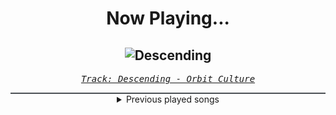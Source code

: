 <div align="center"> 
<h1>Now Playing...</h1>

![Descending](https://i.scdn.co/image/ab67616d00001e025f94301376a3dac4f58518dd)
--
_<samp><a href="https://open.spotify.com/track/4ElZHNhEnE8lFB7JJPKZof">Track: Descending - Orbit Culture</a></samp>_

<div style="border: 1px #4B5054 solid"></div>
<details>
  <summary>
    Previous played songs
  </summary>
  <table>
    <thead>
      <tr>
        <th>
          Artist
        </th>
        <th>
          Song
        </th>
        <th>
          Link
        </th>
      </tr>
    </thead>
    <tbody>
      <tr><td>Orbit Culture</td><td>Descending</td><td><a href="https://open.spotify.com/track/4ElZHNhEnE8lFB7JJPKZof">https://open.spotify.com/track/4ElZHNhEnE8lFB7JJPKZof</a></td></tr><tr><td>Resolve</td><td>Human</td><td><a href="https://open.spotify.com/track/1z0L5KJrZqYpP8N14nrqt7">https://open.spotify.com/track/1z0L5KJrZqYpP8N14nrqt7</a></td></tr><tr><td>The Ghost Inside</td><td>Earn It</td><td><a href="https://open.spotify.com/track/1dEDi8paa8WJCnt42Rkb8W">https://open.spotify.com/track/1dEDi8paa8WJCnt42Rkb8W</a></td></tr><tr><td>Our Hollow, Our Home</td><td>Downpour</td><td><a href="https://open.spotify.com/track/2AQyiYOl2fVe7ZYHOKkEbj">https://open.spotify.com/track/2AQyiYOl2fVe7ZYHOKkEbj</a></td></tr><tr><td>Vicious Rain</td><td>Blackout</td><td><a href="https://open.spotify.com/track/4J94UYJsQlwejwyKIrWGrz">https://open.spotify.com/track/4J94UYJsQlwejwyKIrWGrz</a></td></tr><tr><td>Resolve</td><td>New Colors</td><td><a href="https://open.spotify.com/track/7EEyjyTBf6GBNZgYDtPs4h">https://open.spotify.com/track/7EEyjyTBf6GBNZgYDtPs4h</a></td></tr><tr><td>The Plot In You</td><td>Forgotten</td><td><a href="https://open.spotify.com/track/277kkbKWZtQUpnK19WcEM6">https://open.spotify.com/track/277kkbKWZtQUpnK19WcEM6</a></td></tr><tr><td>thrown</td><td>guilt</td><td><a href="https://open.spotify.com/track/3RYluxwP7PfEywwILPUv7a">https://open.spotify.com/track/3RYluxwP7PfEywwILPUv7a</a></td></tr><tr><td>blacktoothed</td><td>Novocaine</td><td><a href="https://open.spotify.com/track/36FjQCfYGmwhxoX3zHSwLY">https://open.spotify.com/track/36FjQCfYGmwhxoX3zHSwLY</a></td></tr><tr><td>Of Virtue</td><td>Sober</td><td><a href="https://open.spotify.com/track/4GiFjoaYXkOcN2Y4Gq7PUa">https://open.spotify.com/track/4GiFjoaYXkOcN2Y4Gq7PUa</a></td></tr><tr><td>To Kill Achilles</td><td>No Love Is a Crime</td><td><a href="https://open.spotify.com/track/6vjiRqYK06dSgBjd55x9H2">https://open.spotify.com/track/6vjiRqYK06dSgBjd55x9H2</a></td></tr><tr><td>Heart Of A Coward</td><td>Surrender to failure</td><td><a href="https://open.spotify.com/track/1cFVrHmwRYP92DjpUCFbIe">https://open.spotify.com/track/1cFVrHmwRYP92DjpUCFbIe</a></td></tr><tr><td>Annisokay</td><td>Throne of the Sunset</td><td><a href="https://open.spotify.com/track/5ATwGbGDPUoSfAx4KaDyYH">https://open.spotify.com/track/5ATwGbGDPUoSfAx4KaDyYH</a></td></tr><tr><td>Awake the Dreamer</td><td>Labyrinth</td><td><a href="https://open.spotify.com/track/5miOn3U1yjrJEhDgUKGktV">https://open.spotify.com/track/5miOn3U1yjrJEhDgUKGktV</a></td></tr><tr><td>MAVIS</td><td>Tortured Land</td><td><a href="https://open.spotify.com/track/67WuvtgU8853HiExIXFkSR">https://open.spotify.com/track/67WuvtgU8853HiExIXFkSR</a></td></tr><tr><td>Resolve</td><td>Older Days</td><td><a href="https://open.spotify.com/track/3DjsiMycLUIbFsSz7hKndD">https://open.spotify.com/track/3DjsiMycLUIbFsSz7hKndD</a></td></tr><tr><td>Nick Phoenix</td><td>Snowbird</td><td><a href="https://open.spotify.com/track/1YRGGpwuQo6lijDOOA00oR">https://open.spotify.com/track/1YRGGpwuQo6lijDOOA00oR</a></td></tr><tr><td>ENMA</td><td>Trommeln der Befreiung</td><td><a href="https://open.spotify.com/track/41tGPvL8KmkThV57zCKLW7">https://open.spotify.com/track/41tGPvL8KmkThV57zCKLW7</a></td></tr><tr><td>Red</td><td>Cold World</td><td><a href="https://open.spotify.com/track/1afLwyqQ2YOWCIycijrBOu">https://open.spotify.com/track/1afLwyqQ2YOWCIycijrBOu</a></td></tr><tr><td>Dark Divine</td><td>Cold</td><td><a href="https://open.spotify.com/track/6Bn7ohgDNqWILF5CygBUNg">https://open.spotify.com/track/6Bn7ohgDNqWILF5CygBUNg</a></td></tr>
    </tbody>
  </table>
</details>

</div>
